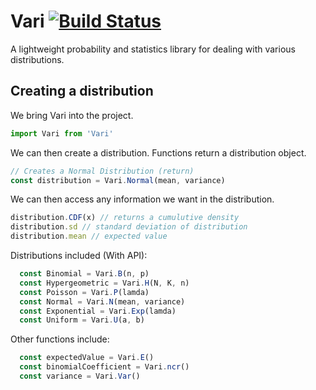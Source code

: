 # Vari [![Build Status](https://travis-ci.org/rahamzah/Vari.svg?branch=master)](https://travis-ci.org/rahamzah/Vari)

A lightweight probability and statistics library for dealing with various distributions.

## Creating a distribution
We bring Vari into the project.
```javascript
import Vari from 'Vari'
```
We can then create a distribution. Functions return a distribution object.
```javascript
// Creates a Normal Distribution (return)
const distribution = Vari.Normal(mean, variance)
```
We can then access any information we want in the distribution.
```javascript
distribution.CDF(x) // returns a cumulutive density
distribution.sd // standard deviation of distribution
distribution.mean // expected value
```
Distributions included (With API):
```javascript
  const Binomial = Vari.B(n, p)
  const Hypergeometric = Vari.H(N, K, n)
  const Poisson = Vari.P(lamda)
  const Normal = Vari.N(mean, variance)
  const Exponential = Vari.Exp(lamda)
  const Uniform = Vari.U(a, b)
```
Other functions include:
```javascript
  const expectedValue = Vari.E()
  const binomialCoefficient = Vari.ncr()
  const variance = Vari.Var()
```
